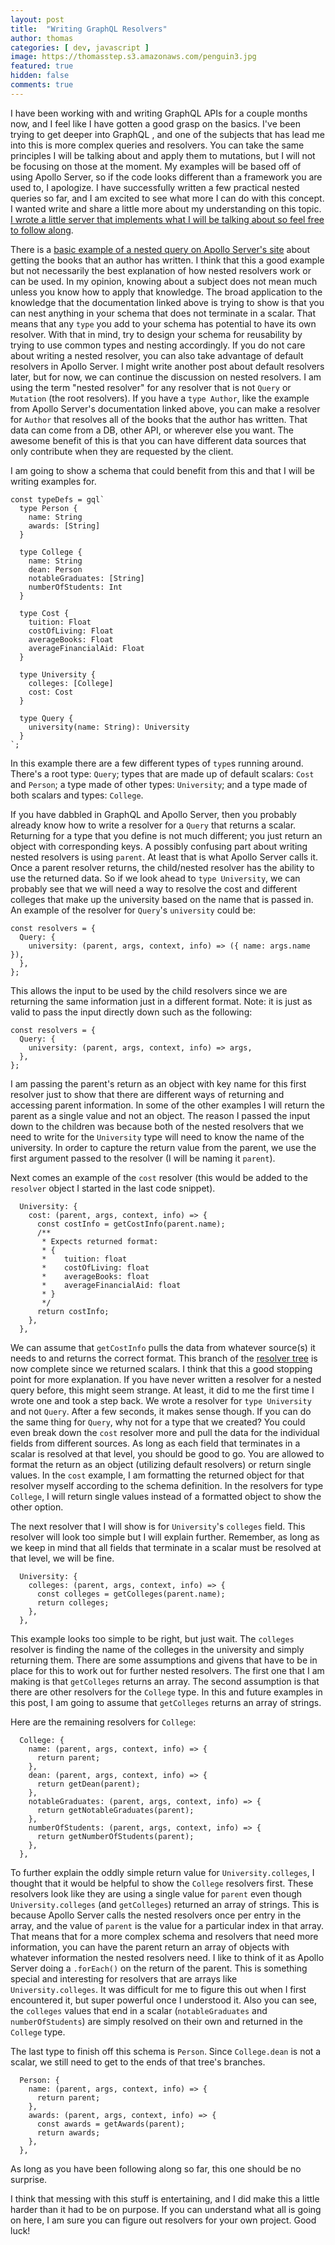 ```yaml
---
layout: post
title:  "Writing GraphQL Resolvers"
author: thomas
categories: [ dev, javascript ]
image: https://thomasstep.s3.amazonaws.com/penguin3.jpg
featured: true
hidden: false
comments: true
---
```

I have been working with and writing GraphQL APIs for a couple months now, and I feel like I have gotten a good grasp on the basics.
I've been trying to get deeper into GraphQL , and one of the subjects that has lead me into this is more complex queries and resolvers.
You can take the same principles I will be talking about and apply them to mutations, but I will not be focusing on those at the moment.
My examples will be based off of using Apollo Server, so if the code looks different than a framework you are used to, I apologize.
I have successfully written a few practical nested queries so far, and I am excited to see what more I can do with this concept.
I wanted write and share a little more about my understanding on this topic.
[I wrote a little server that implements what I will be talking about so feel free to follow along](https://github.com/thomasstep/nestedResolvers).

There is a [basic example of a nested query on Apollo Server's site](https://www.apollographql.com/docs/apollo-server/data/data/#resolver-map) about getting the books that an author has written.
I think that this a good example but not necessarily the best explanation of how nested resolvers work or can be used.
In my opinion, knowing about a subject does not mean much unless you know how to apply that knowledge.
The broad application to the knowledge that the documentation linked above is trying to show is that you can nest anything in your schema that does not terminate in a scalar.
That means that any `type` you add to your schema has potential to have its own resolver.
With that in mind, try to design your schema for reusability by trying to use common types and nesting accordingly.
If you do not care about writing a nested resolver, you can also take advantage of default resolvers in Apollo Server.
I might write another post about default resolvers later, but for now, we can continue the discussion on nested resolvers.
I am using the term "nested resolver" for any resolver that is not `Query` or `Mutation` (the root resolvers).
If you have a `type Author`, like the example from Apollo Server's documentation linked above, you can make a resolver for `Author` that resolves all of the books that the author has written.
That data can come from a DB, other API, or wherever else you want.
The awesome benefit of this is that you can have different data sources that only contribute when they are requested by the client.

I am going to show a schema that could benefit from this and that I will be writing examples for.
```
const typeDefs = gql`
  type Person {
    name: String
    awards: [String]
  }

  type College {
    name: String
    dean: Person
    notableGraduates: [String]
    numberOfStudents: Int
  }

  type Cost {
    tuition: Float
    costOfLiving: Float
    averageBooks: Float
    averageFinancialAid: Float
  }

  type University {
    colleges: [College]
    cost: Cost
  }

  type Query {
    university(name: String): University
  }
`;
```

In this example there are a few different types of `type`s running around.
There's a root type: `Query`; types that are made up of default scalars: `Cost` and `Person`; a type made of other types: `University`; and a type made of both scalars and types: `College`.

If you have dabbled in GraphQL and Apollo Server, then you probably already know how to write a resolver for a `Query` that returns a scalar.
Returning for a type that you define is not much different; you just return an object with corresponding keys.
A possibly confusing part about writing nested resolvers is using `parent`.
At least that is what Apollo Server calls it.
Once a parent resolver returns, the child/nested resolver has the ability to use the returned data.
So if we look ahead to `type University`, we can probably see that we will need a way to resolve the cost and different colleges that make up the university based on the name that is passed in.
An example of the resolver for `Query`'s `university` could be:
```
const resolvers = {
  Query: {
    university: (parent, args, context, info) => ({ name: args.name }),
  },
};
```

This allows the input to be used by the child resolvers since we are returning the same information just in a different format.
Note: it is just as valid to pass the input directly down such as the following:
```
const resolvers = {
  Query: {
    university: (parent, args, context, info) => args,
  },
};
```

I am passing the parent's return as an object with key name for this first resolver just to show that there are different ways of returning and accessing parent information.
In some of the other examples I will return the parent as a single value and not an object.
The reason I passed the input down to the children was because both of the nested resolvers that we need to write for the `University` type will need to know the name of the university.
In order to capture the return value from the parent, we use the first argument passed to the resolver (I will be naming it `parent`).

Next comes an example of the `cost` resolver (this would be added to the `resolver` object I started in the last code snippet).
```
  University: {
    cost: (parent, args, context, info) => {
      const costInfo = getCostInfo(parent.name);
      /**
       * Expects returned format:
       * {
       *    tuition: float
       *    costOfLiving: float
       *    averageBooks: float
       *    averageFinancialAid: float
       * }
       */
      return costInfo;
    },
  },
```

We can assume that `getCostInfo` pulls the data from whatever source(s) it needs to and returns the correct format.
This branch of the [resolver tree](https://blog.apollographql.com/graphql-explained-5844742f195e#.fq5jjdw7t) is now complete since we returned scalars.
I think that this a good stopping point for more explanation.
If you have never written a resolver for a nested query before, this might seem strange.
At least, it did to me the first time I wrote one and took a step back.
We wrote a resolver for `type University` and not `Query`.
After a few seconds, it makes sense though.
If you can do the same thing for `Query`, why not for a type that we created?
You could even break down the `cost` resolver more and pull the data for the individual fields from different sources.
As long as each field that terminates in a scalar is resolved at that level, you should be good to go.
You are allowed to format the return as an object (utilizing default resolvers) or return single values.
In the `cost` example, I am formatting the returned object for that resolver myself according to the schema definition.
In the resolvers for type `College`, I will return single values instead of a formatted object to show the other option.

The next resolver that I will show is for `University`'s `colleges` field.
This resolver will look too simple but I will explain further.
Remember, as long as we keep in mind that all fields that terminate in a scalar must be resolved at that level, we will be fine.
```
  University: {
    colleges: (parent, args, context, info) => {
      const colleges = getColleges(parent.name);
      return colleges;
    },
  },
```

This example looks too simple to be right, but just wait.
The `colleges` resolver is finding the name of the colleges in the university and simply returning them.
There are some assumptions and givens that have to be in place for this to work out for further nested resolvers.
The first one that I am making is that `getColleges` returns an array.
The second assumption is that there are other resolvers for the `College` type.
In this and future examples in this post, I am going to assume that `getColleges` returns an array of strings.

Here are the remaining resolvers for `College`:
```
  College: {
    name: (parent, args, context, info) => {
      return parent;
    },
    dean: (parent, args, context, info) => {
      return getDean(parent);
    },
    notableGraduates: (parent, args, context, info) => {
      return getNotableGraduates(parent);
    },
    numberOfStudents: (parent, args, context, info) => {
      return getNumberOfStudents(parent);
    },
  },
```

To further explain the oddly simple return value for `University.colleges`, I thought that it would be helpful to show the `College` resolvers first.
These resolvers look like they are using a single value for `parent` even though `University.colleges` (and `getColleges`) returned an array of strings.
This is because Apollo Server calls the nested resolvers once per entry in the array, and the value of `parent` is the value for a particular index in that array.
That means that for a more complex schema and resolvers that need more information, you can have the parent return an array of objects with whatever information the nested resolvers need.
I like to think of it as Apollo Server doing a `.forEach()` on the return of the parent.
This is something special and interesting for resolvers that are arrays like `University.colleges`.
It was difficult for me to figure this out when I first encountered it, but super powerful once I understood it.
Also you can see, the `colleges` values that end in a scalar (`notableGraduates` and `numberOfStudents`) are simply resolved on their own and returned in the `College` type.

The last type to finish off this schema is `Person`.
Since `College.dean` is not a scalar, we still need to get to the ends of that tree's branches.
```
  Person: {
    name: (parent, args, context, info) => {
      return parent;
    },
    awards: (parent, args, context, info) => {
      const awards = getAwards(parent);
      return awards;
    },
  },
```
As long as you have been following along so far, this one should be no surprise.

I think that messing with this stuff is entertaining, and I did make this a little harder than it had to be on purpose.
If you can understand what all is going on here, I am sure you can figure out resolvers for your own project.
Good luck!
